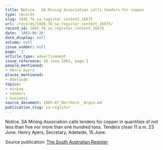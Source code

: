 ```yaml
---
title: Notice.  SA Mining Association calls tenders for copper
type: records
slug: 1845_76_sa_register_content_16675
url: /records/1845_76_sa_register_content_16675/
record_id: 1845_76_sa_register_content_16675
date: '1863-06-16'
date_display: null
volume: null
issue_number: null
page: '1'
article_type: advertisement
issue_reference: 16 June 1863, page 1
people_mentioned:
- Henry Ayers
places_mentioned:
- Adelaide
topics:
- mining
- tenders
- business
source_document: 1985-87_Northern__Argus.md
publication_slug: sa-register
---
```


Notice.  SA Mining Association calls tenders for copper in quantities of not less than five nor more than one hundred tons.  Tenders close 11 a.m. 23 June.  Henry Ayers, Secretary, Adelaide, 15 June.

Source publication: [The South Australian Register](/publications/sa-register/)
